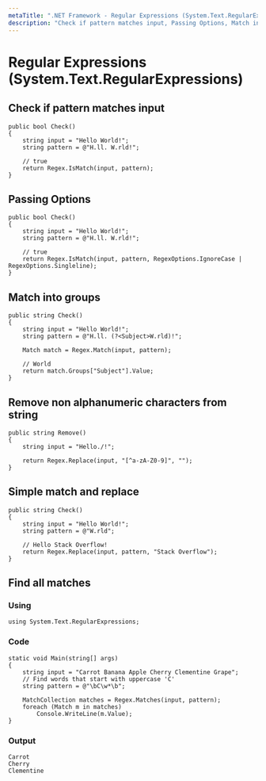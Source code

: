 ```yaml
---
metaTitle: ".NET Framework - Regular Expressions (System.Text.RegularExpressions)"
description: "Check if pattern matches input, Passing Options, Match into groups, Remove non alphanumeric characters from string, Simple match and replace, Find all matches"
---
```


# Regular Expressions (System.Text.RegularExpressions)



## Check if pattern matches input


```dotnet
public bool Check()
{
    string input = "Hello World!";
    string pattern = @"H.ll. W.rld!";

    // true
    return Regex.IsMatch(input, pattern);
}

```



## Passing Options


```dotnet
public bool Check()
{
    string input = "Hello World!";
    string pattern = @"H.ll. W.rld!";

    // true
    return Regex.IsMatch(input, pattern, RegexOptions.IgnoreCase | RegexOptions.Singleline);
}

```



## Match into groups


```dotnet
public string Check()
{
    string input = "Hello World!";
    string pattern = @"H.ll. (?<Subject>W.rld)!";

    Match match = Regex.Match(input, pattern);

    // World
    return match.Groups["Subject"].Value;
}

```



## Remove non alphanumeric characters from string


```dotnet
public string Remove()
{
    string input = "Hello./!";
    
    return Regex.Replace(input, "[^a-zA-Z0-9]", "");
}

```



## Simple match and replace


```dotnet
public string Check()
{
    string input = "Hello World!";
    string pattern = @"W.rld";

    // Hello Stack Overflow!
    return Regex.Replace(input, pattern, "Stack Overflow");
}

```



## Find all matches


### Using

```dotnet
using System.Text.RegularExpressions;

```

### Code

```dotnet
static void Main(string[] args)
{
    string input = "Carrot Banana Apple Cherry Clementine Grape";
    // Find words that start with uppercase 'C'
    string pattern = @"\bC\w*\b";

    MatchCollection matches = Regex.Matches(input, pattern);
    foreach (Match m in matches)
        Console.WriteLine(m.Value);
}

```

### Output

```dotnet
Carrot
Cherry
Clementine

```

